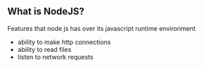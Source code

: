 ## What is NodeJS?

Features that node js has over its javascript runtime environment

- ability to make http connections
- ability to read files
- listen to network requests
